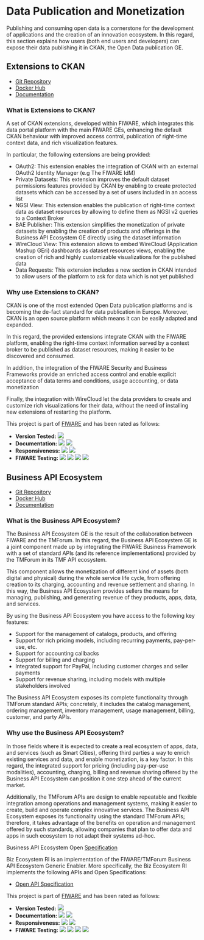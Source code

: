 # Data Publication and Monetization

Publishing and consuming open data is a cornerstone for the development of applications and the creation of an innovation ecosystem. In this regard, this section explains how users (both end users and developers) can expose their data publishing it in CKAN, the Open Data publication GE.



## Extensions to CKAN

* [Git Repository](https://github.com/conwetlab/FIWARE-CKAN-Extensions)
* [Docker Hub](https://hub.docker.com/r/ioeari/iotagent-lora/)
* [Documentation](https://fiware-ckan-extensions.rtfd.io/)

### What is Extensions to CKAN?

A set of CKAN extensions, developed within FIWARE, which integrates this data portal platform with the main FIWARE GEs, enhancing the default CKAN behaviour with improved access control, publication of right-time context data, and rich visualization features.

In particular, the following extensions are being provided:

* OAuth2: This extension enables the integration of CKAN with an external OAuth2 Identity Manager (e.g The FIWARE IdM)
* Private Datasets: This extension improves the default dataset permissions features provided by CKAN by enabling to create protected datasets which can be accessed by a set of users included in an access list
* NGSI View: This extension enables the publication of right-time context data as dataset resources by allowing to define them as NGSI v2 queries to a Context Broker
* BAE Publisher: This extension simplifies the monetization of private datasets by enabling the creation of products and offerings in the Business API Ecosystem GE directly using the dataset information
* WireCloud View: This extension allows to embed WireCloud (Application Mashup GEri) dashboards as dataset resources views, enabling the creation of rich and highly customizable visualizations for the published data
* Data Requests: This extension includes a new section in CKAN intended to allow users of the platform to ask for data which is not yet published


### Why use Extensions to CKAN?
CKAN is one of the most extended Open Data publication platforms and is becoming the de-fact standard for data publication in Europe. Moreover, CKAN is an open source platform which means it can be easily adapted and expanded.

In this regard, the provided extensions integrate CKAN with the FIWARE platform, enabling the right-time context information served by a context broker to be published as dataset resources, making it easier to be discovered and consumed.

In addition, the integration of the FIWARE Security and Business Frameworks provide an enriched access control and enable explicit acceptance of data terms and conditions, usage accounting, or data monetization

Finally, the integration with WireCloud let the data providers to create and customize rich visualizations for their data, without the need of installing new extensions of restarting the platform.


This project is part of [FIWARE](http://fiware.org/) and has been rated as follows:

* **Version Tested:** ![ ](https://img.shields.io/badge/dynamic/json.svg?label=Version&url=https://jason-fox.github.io/Generic-Enablers/json/ckan.json&query=$.version&colorB=blue)
* **Documentation:** ![ ](https://img.shields.io/badge/dynamic/json.svg?label=Completeness&url=https://jason-fox.github.io/Generic-Enablers/json/ckan.json&query=$.docCompleteness&colorB=blue) ![ ](https://img.shields.io/badge/dynamic/json.svg?label=Usability&url=https://jason-fox.github.io/Generic-Enablers/json/ckan.json&query=$.docSoundness&colorB=blue)
* **Responsiveness:** ![ ](https://img.shields.io/badge/dynamic/json.svg?label=Time%20to%20Respond&url=https://jason-fox.github.io/Generic-Enablers/json/ckan.json&query=$.timeToCharge&colorB=blue) ![ ](https://img.shields.io/badge/dynamic/json.svg?label=Time%20to%20Fix&url=https://jason-fox.github.io/Generic-Enablers/json/ckan.json&query=$.timeToFix&colorB=blue)
* **FIWARE Testing:** ![ ](https://img.shields.io/badge/dynamic/json.svg?label=Tests%20Passed&url=https://jason-fox.github.io/Generic-Enablers/json/ckan.json&query=$.failureRate&colorB=blue)
![ ](https://img.shields.io/badge/dynamic/json.svg?label=Scalability&url=https://jason-fox.github.io/Generic-Enablers/json/ckan.json&query=$.scalability&colorB=blue)
![ ](https://img.shields.io/badge/dynamic/json.svg?label=Performance&url=https://jason-fox.github.io/Generic-Enablers/json/ckan.json&query=$.performance&colorB=blue)
![ ](https://img.shields.io/badge/dynamic/json.svg?label=Stability&url=https://jason-fox.github.io/Generic-Enablers/json/ckan.json&query=$.stability&colorB=blue)

## Business API Ecosystem

* [Git Repository](https://github.com/FIWARE-TMForum/Business-API-Ecosystem)
* [Docker Hub](https://hub.docker.com/r/fiware/business-api-ecosystem)
* [Documentation](https://business-api-ecosystem.rtfd.io/)

### What is the Business API Ecosystem?

The Business API Ecosystem GE is the result of the collaboration between FIWARE and the TMForum. In this regard, the Business API Ecosystem GE is a joint component made up by integrating the FIWARE Business Framework with a set of standard APIs (and its reference implementations) provided by the TMForum in its TMF API ecosystem.

This component allows the monetization of different kind of assets (both digital and physical) during the whole service life cycle, from offering creation to its charging, accounting and revenue settlement and sharing. In this way, the Business API Ecosystem provides sellers the means for managing, publishing, and generating revenue of they products, apps, data, and services.

By using the Business API Ecosystem you have access to the following key features:

* Support for the management of catalogs, products, and offering
* Support for rich pricing models, including recurring payments, pay-per-use, etc.
* Support for accounting callbacks
* Support for billing and charging
* Integrated support for PayPal, including customer charges and seller payments
* Support for revenue sharing, including models with multiple stakeholders involved

The Business API Ecosystem exposes its complete functionality through TMForum standard APIs; concretely, it includes the catalog management, ordering management, inventory management, usage management, billing, customer, and party APIs.

### Why use the Business API Ecosystem?

In those fields where it is expected to create a real ecosystem of apps, data, and services (such as Smart Cities), offering third parties a way to enrich existing services and data, and enable monetization, is a key factor. In this regard, the integrated support for pricing (including pay-per-use modalities), accounting, charging, billing and revenue sharing offered by the Business API Ecosystem can position it one step ahead of the current market.

Additionally, the TMForum APIs are design to enable repeatable and flexible integration among operations and management systems, making it easier to create, build and operate complex innovative services. The Business API Ecosystem exposes its functionality using the standard TMForum APIs; therefore, it takes advantage of the benefits on operation and management offered by such standards, allowing companies that plan to offer data and apps in such ecosystem to not adapt their systems ad-hoc.

Business API Ecosystem Open [Specification](https://forge.fiware.org/plugins/mediawiki/wiki/fiware/index.php/FIWARE.OpenSpecification.Apps.BusinessAPIEcosystem)

Biz Ecosystem RI is an implementation of the FIWARE/TMForum Business API Ecosystem Generic Enabler. More specifically, the Biz Ecosystem RI implements the following APIs and Open Specifications:

* [Open API Specification](https://fiware-tmforum.github.io/Business-API-Ecosystem/)

This project is part of [FIWARE](http://fiware.org/) and has been rated as follows:

* **Version Tested:** ![ ](https://img.shields.io/badge/dynamic/json.svg?label=Version&url=https://jason-fox.github.io/Generic-Enablers/json/biz_framework.json&query=$.version&colorB=blue)
* **Documentation:** ![ ](https://img.shields.io/badge/dynamic/json.svg?label=Completeness&url=https://jason-fox.github.io/Generic-Enablers/json/biz_framework.json&query=$.docCompleteness&colorB=blue) ![ ](https://img.shields.io/badge/dynamic/json.svg?label=Usability&url=https://jason-fox.github.io/Generic-Enablers/json/biz_framework.json&query=$.docSoundness&colorB=blue)
* **Responsiveness:** ![ ](https://img.shields.io/badge/dynamic/json.svg?label=Time%20to%20Respond&url=https://jason-fox.github.io/Generic-Enablers/json/biz_framework.json&query=$.timeToCharge&colorB=blue) ![ ](https://img.shields.io/badge/dynamic/json.svg?label=Time%20to%20Fix&url=https://jason-fox.github.io/Generic-Enablers/json/biz_framework.json&query=$.timeToFix&colorB=blue)
* **FIWARE Testing:** ![ ](https://img.shields.io/badge/dynamic/json.svg?label=Tests%20Passed&url=https://jason-fox.github.io/Generic-Enablers/json/biz_framework.json&query=$.failureRate&colorB=blue)
![ ](https://img.shields.io/badge/dynamic/json.svg?label=Scalability&url=https://jason-fox.github.io/Generic-Enablers/json/biz_framework.json&query=$.scalability&colorB=blue)
![ ](https://img.shields.io/badge/dynamic/json.svg?label=Performance&url=https://jason-fox.github.io/Generic-Enablers/json/biz_framework.json&query=$.performance&colorB=blue)
![ ](https://img.shields.io/badge/dynamic/json.svg?label=Stability&url=https://jason-fox.github.io/Generic-Enablers/json/biz_framework.json&query=$.stability&colorB=blue)